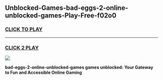 
## Unblocked-Games-bad-eggs-2-online-unblocked-games-Play-Free-f02o0
<h3>
<a href="https://premium76.site?title=bad-eggs-2-online-unblocked-games&ref=19M">CLICK TO PLAY</a></h3>
<hr>

<h3>
<a href="https://premium76.site?title=bad-eggs-2-online-unblocked-games&ref=19M">CLICK 2 PLAY</a>
  
</h3>

<a href="https://premium76.site?title=bad-eggs-2-online-unblocked-games&ref=19M"><img src="https://clearcache.store/games.png"></a>


**bad-eggs-2-online-unblocked-games games unblocked: Your Gateway to Fun and Accessible Online Gaming**
